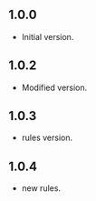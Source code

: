 ## 1.0.0

- Initial version.
## 1.0.2

- Modified version.
## 1.0.3

- rules version.

## 1.0.4

- new rules.